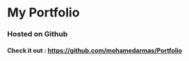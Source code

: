 # My Portfolio

### Hosted on Github
#### Check it out : https://github.com/mohamedarmas/Portfolio

